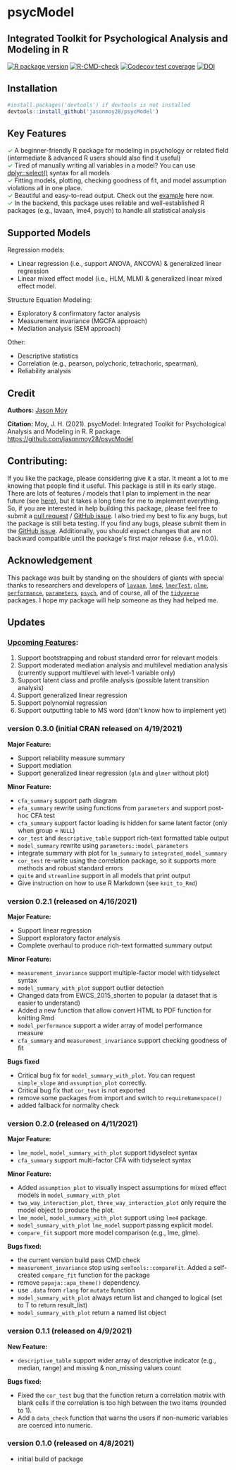 # psycModel
## Integrated Toolkit for Psychological Analysis and Modeling in R

<!-- badges: start -->
[![R package version](https://img.shields.io/github/r-package/v/jasonmoy28/psycModel)](https://github.com/jasonmoy28/psycModel)
[![R-CMD-check](https://github.com/jasonmoy28/psycModel/workflows/R-CMD-check/badge.svg)](https://github.com/jasonmoy28/psycModel/actions)
[![Codecov test coverage](https://codecov.io/gh/jasonmoy28/psycModel/branch/master/graph/badge.svg)](https://codecov.io/gh/jasonmoy28/psycModel?branch=master)
[![DOI](https://zenodo.org/badge/355611696.svg)](https://doi.org/10.5281/zenodo.4671947)

<!-- badges: end -->

## Installation
```R
#install.packages('devtools') if devtools is not installed
devtools::install_github('jasonmoy28/psycModel')
```
## Key Features
<span style="color:#009900">✓</span> A beginner-friendly R package for modeling in psychology or related field (intermediate & advanced R users should also find it useful) <br/>
<span style="color:#009900">✓</span>  Tired of manually writing all variables in a model? You can use [dplyr::select()](https://dplyr.tidyverse.org/reference/select.html) syntax for all models <br/>
<span style="color:#009900">✓</span> Fitting models, plotting, checking goodness of fit, and model assumption violations all in one place. <br/>
<span style="color:#009900">✓</span> Beautiful and easy-to-read output. Check out the  [example](https://jasonmoy28.github.io/psycModel/articles/quick-introduction.html) here now. <br/>
<span style="color:#009900">✓</span> In the backend, this package uses reliable and well-established R packages (e.g., lavaan, lme4, psych) to handle all statistical analysis <br/>

## Supported Models
Regression models:  <br/>
* Linear regression (i.e., support ANOVA, ANCOVA)  & generalized linear regression  <br/>
* Linear mixed effect model (i.e., HLM, MLM)  & generalized linear mixed effect model.  <br/>

Structure Equation Modeling:  <br/>
* Exploratory & confirmatory factor analysis  <br/>
* Measurement invariance (MGCFA approach)  <br/>
* Mediation analysis (SEM approach) <br/>

Other:  <br/>
* Descriptive statistics 
* Correlation (e.g., pearson, polychoric, tetrachoric, spearman), 
* Reliability analysis <br/>

## Credit
**Authors:** [Jason Moy](https://jasonmoy.us)

**Citation:** Moy, J. H. (2021). psycModel: Integrated Toolkit for Psychological Analysis and Modeling in R. R package. https://github.com/jasonmoy28/psycModel

## Contributing:
If you like the package, please considering give it a star. It meant a lot to me knowing that people find it useful. This package is still in its early stage. There are lots of features / models that I plan to implement in the near future (see [here](https://github.com/jasonmoy28/psycModel/issues/3)), but it takes a long time for me to implement everything. So, if you are interested in help building this package, please feel free to submit a [pull request](https://github.com/jasonmoy28/psycModel/pulls) / [GitHub issue](https://github.com/jasonmoy28/psycModel/issues). I also tried my best to fix any bugs, but the package is still beta testing. If you find any bugs, please submit them in the [GitHub issue](https://github.com/jasonmoy28/psycModel/issues). Additionally, you should expect changes that are not backward compatible until the package's first major release (i.e., v1.0.0). 

## Acknowledgement
This package was built by standing on the shoulders of giants with special thanks to researchers and developers of [`lavaan`](https://lavaan.ugent.be/), [`lme4`](https://github.com/lme4/lme4), [`lmerTest`](https://github.com/runehaubo/lmerTestR), [`nlme`](https://cran.r-project.org/package=nlme), [`performance`](https://easystats.github.io/performance/), [`parameters`](https://easystats.github.io/parameters/), [`psych`](https://personality-project.org/r/psych/), and of course, all of the [`tidyverse`](https://tidyverse.tidyverse.org/) packages. I hope my package will help someone as they had helped me. 


## Updates
### [Upcoming Features](https://github.com/jasonmoy28/psycModel/issues/3): 
1. Support bootstrapping and robust standard error for relevant models 
2. Support moderated mediation analysis and multilevel mediation analysis (currently support multilevel with level-1 variable only)
3. Support latent class and profile analysis (possible latent transition analysis)
4. Support generalized linear regression
5. Support polynomial regression
6. Support outputting table to MS word (don't know how to implement yet)

### version 0.3.0 (initial CRAN released on 4/19/2021)

**Major Feature:** <br/>
* Support reliability measure summary
* Support mediation
* Support generalized linear regression (`glm` and `glmer` without plot)

**Minor Feature:** <br/>
* `cfa_summary`  support path diagram
* `efa_summary` rewrite using functions from `parameters` and support post-hoc CFA test
* `cfa_summary` support factor loading is hidden for same latent factor (only when group = `NULL`)
* `cor_test` and `descriptive_table` support rich-text formatted table output
* `model_summary` rewrite using `parameters::model_parameters` 
*  integrate summary with plot for `lm_summary` to `integrated_model_summary`
* `cor_test` re-write using the correlation package, so it supports more methods and robust standard errors
* `quite` and `streamline` support in all models that print output
* Give instruction on how to use R Markdown (see `knit_to_Rmd`)

### version 0.2.1 (released on 4/16/2021)
**Major Feature:** <br/>
* Support linear regression <br/>
* Support exploratory factor analysis <br/>
* Complete overhaul to produce rich-text formatted summary output <br/>

**Minor Feature:** <br/>
* `measurement_invariance` support multiple-factor model with tidyselect syntax <br/>
* `model_summary_with_plot` support outlier detection <br/> 
* Changed data from EWCS_2015_shorten to popular (a dataset that is easier to understand) <br/>
* Added a new function that allow convert HTML to PDF function for knitting Rmd <br/>
* `model_performance` support a wider array of model performance measure <br/>
* `cfa_summary` and `measurement_invariance` support checking goodness of fit <br/>

**Bugs fixed** <br/>
* Critical bug fix for `model_summary_with_plot`. You can request `simple_slope` and `assumption_plot` correctly. <br/>
* Critical bug fix that `cor_test` is not exported <br/>
* remove some packages from import and switch to `requireNamespace()` <br/>
* added fallback for normality check <br/>

### version 0.2.0 (released on 4/11/2021)
**Major Feature:** <br/>
* `lme_model`, `model_summary_with_plot` support tidyselect syntax <br/>
* `cfa_summary` support multi-factor CFA with tidyselect syntax <br/>

**Minor Feature:** <br/>
* Added `assumption_plot` to visually inspect assumptions for mixed effect models in `model_summary_with_plot` <br/>
* `two_way_interaction_plot`, `three_way_interaction_plot` only require the model object to produce the plot. <br/>
* `lme_model`, `model_summary_with_plot` support using `lme4` package. <br/>
* `model_summary_with_plot` `lme_model` support passing explicit model. <br/>
* `compare_fit` support more model comparison (e.g., lme, glme). <br/>

**Bugs fixed:** <br/>
* the current version build pass CMD check <br/>
* `measurement_invariance` stop using `semTools::compareFit`. Added a self-created `compare_fit` function for the package <br/>
* remove `papaja::apa_theme()` dependency. <br/>
* use `.data` from `rlang` for `mutate` function <br/>
* `model_summary_with_plot` always return list and changed to logical (set to T to return result_list) <br/>
* `model_summary_with_plot` return a named list object <br/>

### version 0.1.1 (released on 4/9/2021)

**New Feature:** <br/>
* `descriptive_table` support wider array of descriptive indicator (e.g., median, range) and missing & non_missing values count <br/>

**Bugs fixed:** <br/>
* Fixed the `cor_test` bug that the function return a correlation matrix with blank cells if the correlation is too high between the two items (rounded to 1). <br/>
* Add a `data_check` function that warns the users if non-numeric variables are coerced into numeric. <br/>

### version 0.1.0 (released on 4/8/2021)
* initial build of package
